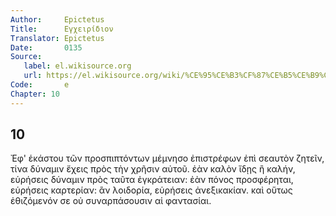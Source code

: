 ```yaml
---
Author:     Epictetus  
Title:      Εγχειρίδιον  
Translator: Epictetus  
Date:       0135  
Source:
   label: el.wikisource.org
   url: https://el.wikisource.org/wiki/%CE%95%CE%B3%CF%87%CE%B5%CE%B9%CF%81%CE%AF%CE%B4%CE%B9%CE%BF%CE%BD 
Code:       e  
Chapter: 10
---
```

##  10

Ἐφ' ἑκάστου τῶν προσπιπτόντων μέμνησο ἐπιστρέφων ἐπὶ σεαυτὸν ζητεῖν, τίνα
δύναμιν ἔχεις πρὸς τὴν χρῆσιν αὐτοῦ. ἐὰν καλὸν ἴδῃς ἢ καλήν, εὑρήσεις δύναμιν
πρὸς ταῦτα ἐγκράτειαν: ἐὰν πόνος προσφέρηται, εὑρήσεις καρτερίαν: ἂν λοιδορία,
εὑρήσεις ἀνεξικακίαν. καὶ οὕτως ἐθιζόμενόν σε οὐ συναρπάσουσιν αἱ φαντασίαι.


